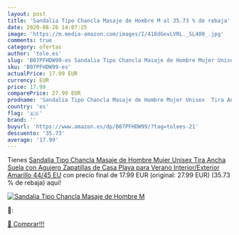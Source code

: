 ```yaml
---
layout: post
title: 'Sandalia Tipo Chancla Masaje de Hombre M al 35.73 % de rebaja'
date: 2020-08-26 14:07:25
image: 'https://m.media-amazon.com/images/I/418dGevLVRL._SL400_.jpg'
comments: true
category: ofertas
author: 'tole.es'
slug: 'B07PFHDW99-es Sandalia Tipo Chancla Masaje de Hombre Mujer Unisex Tira...'
sku: 'B07PFHDW99-es'
actualPrice: 17.99 EUR
currency: EUR
price: 17.99
comparePrice: 27.99 EUR
prodname: 'Sandalia Tipo Chancla Masaje de Hombre Mujer Unisex  Tira Ancha Suela con Agujero  Zapatillas de Casa Playa para Verano Interior/Exterior  Amarillo  44/45 EU'
country: 'es'
flag: '🇪🇸'
brand: ''
buyurl: 'https://www.amazon.es/dp/B07PFHDW99/?tag=tolees-21'
descuento: '35.73'
average: '17.99'
---
```


Tienes [Sandalia Tipo Chancla Masaje de Hombre Mujer Unisex  Tira Ancha Suela con Agujero  Zapatillas de Casa Playa para Verano Interior/Exterior  Amarillo  44/45 EU](https://www.amazon.es/dp/B07PFHDW99/?tag=tolees-21) con precio final de  17.99 EUR (original: 27.99 EUR) (35.73 %  de rebaja) aqui!

[![Sandalia Tipo Chancla Masaje de Hombre M](https://m.media-amazon.com/images/I/418dGevLVRL._SL400_.jpg)](https://www.amazon.es/dp/B07PFHDW99/?tag=tolees-21)

🔎:


[🛒 Comprar!!!](https://www.amazon.es/dp/B07PFHDW99/?tag=tolees-21)
